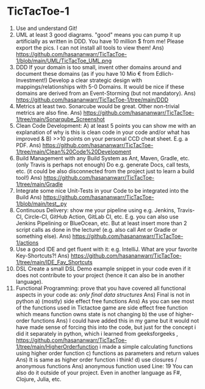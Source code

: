 # TicTacToe-1
1) Use and understand Git!
2) UML at least 3 good diagrams. "good" means you can pump it up artificially as written in DDD. You have 10 million $ from me! Please export the pics. I can not install all tools to view them!
Ans) https://github.com/hasananwarr/TicTacToe-1/blob/main/UML/TicTacToe_UML.png
3) DDD If your domain is too small, invent other domains around and document these domains (as if you have 10 Mio € from Edlich-Investment!) Develop a clear strategic design with mappings/relationships with 5-0 Domains. It would be nice if these domains are derived from an Event-Storming (but not mandatory). 
Ans) https://github.com/hasananwarr/TicTacToe-1/tree/main/DDD
4) Metrics at least two. Sonarcube would be great. Other non-trivial metrics are also fine.
Ans) https://github.com/hasananwarr/TicTacToe-1/tree/main/Sonarqube_Screenshot
5) Clean Code Development: A) at least 5 points you can show me with an explanation of why is this is clean code in your code and/or what has improved & B) >>10 points on your personal CCD cheat sheet. E.g. a PDF.
Ans) https://github.com/hasananwarr/TicTacToe-1/tree/main/Clean%20Code%20Development
6) Build Management with any Build System as Ant, Maven, Gradle, etc. (only Travis is perhaps not enough) Do e.g. generate Docs, call tests, etc. (it could be also disconnected from the project just to learn a build tool!)
Ans) https://github.com/hasananwarr/TicTacToe-1/tree/main/Gradle
7) Integrate some nice Unit-Tests in your Code to be integrated into the Build
Ans) https://github.com/hasananwarr/TicTacToe-1/blob/main/test_.py
8) Continuous Delivery: show me your pipeline using e.g. Jenkins, Travis-CI, Circle-CI, GitHub Action, GitLab CI, etc. E.g. you can also use Jenkins Pipelining or BlueOcean, etc. But at least insert more than 2 script calls as done in the lecture! (e.g. also call Ant or Gradle or something else).
Ans) https://github.com/hasananwarr/TicTacToe-1/actions
9) Use a good IDE and get fluent with it: e.g. IntelliJ. What are your favorite Key-Shortcuts?!
Ans) https://github.com/hasananwarr/TicTacToe-1/tree/main/IDE_Fav_Shortcuts
10) DSL Create a small DSL Demo example snippet in your code even if it does not contribute to your project (hence it can also be in another language).
11) Functional Programming: prove that you have covered all functional aspects in your code as:
*only final data structures*
Ans) Final is not in python
a) (mostly) side effect free functions
Ans) As you can see most of the functions used in Tictactoe game are side effect free function which means function owns state is not changing
b) the use of higher-order functions
Ans) I could have added this in my game but it would not have made sense of forcing this into the code, but just for the concept i did it separately in python, which i learned from geeksforgeeks , https://github.com/hasananwarr/TicTacToe-1/tree/main/HigherOrderfunction i made a simple calculating functions using higher order function
c) functions as parameters and return values
Ans) It is same as higher order function i think!
d) use closures / anonymous functions
Ans) anonymous function used Line: 19
You can also do it outside of your project. Even in another language as F#, Clojure, Julia, etc. 

